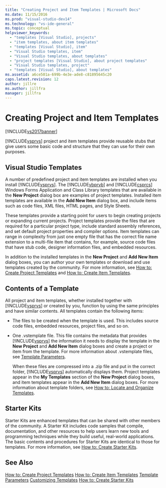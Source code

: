 ```yaml
---
title: "Creating Project and Item Templates | Microsoft Docs"
ms.date: 11/15/2016
ms.prod: "visual-studio-dev14"
ms.technology: "vs-ide-general"
ms.topic: conceptual
helpviewer_keywords:
  - "templates [Visual Studio], projects"
  - "item templates, about item templates"
  - "templates [Visual Studio], item"
  - "Visual Studio templates, item"
  - "Visual Studio templates, about templates"
  - "project templates [Visual Studio], about project templates"
  - "Visual Studio templates, project"
  - "templates [Visual Studio], about templates"
ms.assetid: a6ce501a-699b-4e3e-ade8-c81895645c20
caps.latest.revision: 12
author: jillre
ms.author: jillfra
manager: jillfra
---
```

# Creating Project and Item Templates
[!INCLUDE[vs2017banner](../includes/vs2017banner.md)]

[!INCLUDE[vsprvs](../includes/vsprvs-md.md)] project and item templates provide reusable stubs that give users some basic code and structure that they can use for their own purposes.

## Visual Studio Templates
 A number of predefined project and item templates are installed when you install [!INCLUDE[vsprvs](../includes/vsprvs-md.md)]. The [!INCLUDE[vbprvb](../includes/vbprvb-md.md)] and [!INCLUDE[csprcs](../includes/csprcs-md.md)] Windows Forms Application and Class Library templates that are available in the **New Project** dialog box are examples of project templates. Installed item templates are available in the **Add New Item** dialog box, and include items such as code files, XML files, HTML pages, and Style Sheets.

 These templates provide a starting point for users to begin creating projects or expanding current projects. Project templates provide the files that are required for a particular project type, include standard assembly references, and set default project properties and compiler options. Item templates can range in complexity from just one empty file that has the correct file name extension to a multi-file item that contains, for example, source code files that have stub code, designer information files, and embedded resources.

 In addition to the installed templates in the **New Project** and **Add New Item** dialog boxes, you can author your own templates or download and use templates created by the community. For more information, see [How to: Create Project Templates](../ide/how-to-create-project-templates.md) and [How to: Create Item Templates](../ide/how-to-create-item-templates.md).

## Contents of a Template
 All project and item templates, whether installed together with [!INCLUDE[vsprvs](../includes/vsprvs-md.md)] or created by you, function by using the same principles and have similar contents. All templates contain the following items:

- The files to be created when the template is used. This includes source code files, embedded resources, project files, and so on.

- One .vstemplate file. This file contains the metadata that provides [!INCLUDE[vsprvs](../includes/vsprvs-md.md)] the information it needs to display the template in the **New Project** and **Add New Item** dialog boxes and create a project or item from the template. For more information about .vstemplate files, see [Template Parameters](../ide/template-parameters.md).

  When these files are compressed into a .zip file and put in the correct folder, [!INCLUDE[vsprvs](../includes/vsprvs-md.md)] automatically displays them. Project templates appear in the **My Templates** section of the **New Project** dialog boxes, and item templates appear in the **Add New Item** dialog boxes. For more information about template folders, see [How to: Locate and Organize Templates](../ide/how-to-locate-and-organize-project-and-item-templates.md).

## Starter Kits
 Starter Kits are enhanced templates that can be shared with other members of the community. A Starter Kit includes code samples that compile, documentation, and other resources to help users learn new tools and programming techniques while they build useful, real-world applications. The basic contents and procedures for Starter Kits are identical to those for templates. For more information, see [How to: Create Starter Kits](../ide/how-to-create-starter-kits.md).

## See Also
 [How to: Create Project Templates](../ide/how-to-create-project-templates.md)
 [How to: Create Item Templates](../ide/how-to-create-item-templates.md)
 [Template Parameters](../ide/template-parameters.md)
 [Customizing Templates](../ide/customizing-project-and-item-templates.md)
 [How to: Create Starter Kits](../ide/how-to-create-starter-kits.md)
